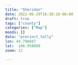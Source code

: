 ```yaml
---
title: "Sheridan"
date: 2022-06-29T16:38:19-06:00
draft: true
tags: ["county"]
categories: ["Map"]
moods: []
data: "precinct_tally"
lon: 44.796667
lat: -106.958889
zoom: 11

---
```


